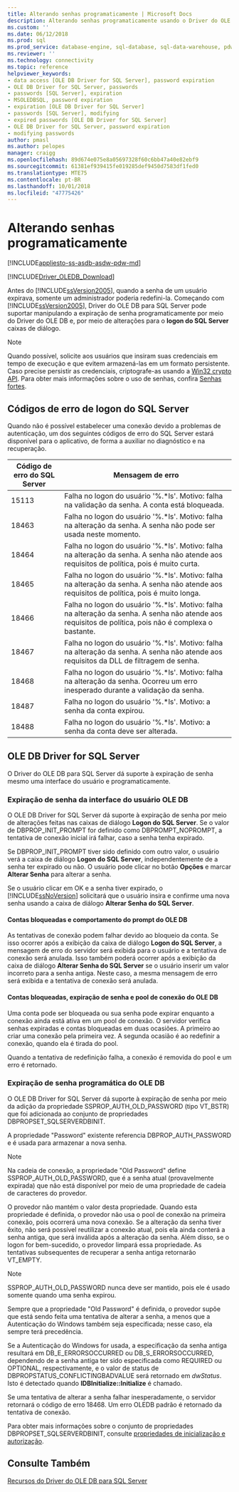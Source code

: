 ```yaml
---
title: Alterando senhas programaticamente | Microsoft Docs
description: Alterando senhas programaticamente usando o Driver do OLE DB para SQL Server
ms.custom: ''
ms.date: 06/12/2018
ms.prod: sql
ms.prod_service: database-engine, sql-database, sql-data-warehouse, pdw
ms.reviewer: ''
ms.technology: connectivity
ms.topic: reference
helpviewer_keywords:
- data access [OLE DB Driver for SQL Server], password expiration
- OLE DB Driver for SQL Server, passwords
- passwords [SQL Server], expiration
- MSOLEDBSQL, password expiration
- expiration [OLE DB Driver for SQL Server]
- passwords [SQL Server], modifying
- expired passwords [OLE DB Driver for SQL Server]
- OLE DB Driver for SQL Server, password expiration
- modifying passwords
author: pmasl
ms.author: pelopes
manager: craigg
ms.openlocfilehash: 89d674e075e8a05697328f60c6bb47a40e82ebf9
ms.sourcegitcommit: 61381ef939415fe019285def9450d7583df1fed0
ms.translationtype: MTE75
ms.contentlocale: pt-BR
ms.lasthandoff: 10/01/2018
ms.locfileid: "47775426"
---
```

# <a name="changing-passwords-programmatically"></a>Alterando senhas programaticamente
[!INCLUDE[appliesto-ss-asdb-asdw-pdw-md](../../../includes/appliesto-ss-asdb-asdw-pdw-md.md)]

[!INCLUDE[Driver_OLEDB_Download](../../../includes/driver_oledb_download.md)]

  Antes do [!INCLUDE[ssVersion2005](../../../includes/ssversion2005-md.md)], quando a senha de um usuário expirava, somente um administrador poderia redefini-la. Começando com [!INCLUDE[ssVersion2005](../../../includes/ssversion2005-md.md)], Driver do OLE DB para SQL Server pode suportar manipulando a expiração de senha programaticamente por meio do Driver do OLE DB e, por meio de alterações para o **logon do SQL Server** caixas de diálogo.  
  
> [!NOTE]  
>  Quando possível, solicite aos usuários que insiram suas credenciais em tempo de execução e que evitem armazená-las em um formato persistente. Caso precise persistir as credenciais, criptografe-as usando a [Win32 crypto API](http://go.microsoft.com/fwlink/?LinkId=64532). Para obter mais informações sobre o uso de senhas, confira [Senhas fortes](../../../relational-databases/security/strong-passwords.md).  
  
## <a name="sql-server-login-error-codes"></a>Códigos de erro de logon do SQL Server  
 Quando não é possível estabelecer uma conexão devido a problemas de autenticação, um dos seguintes códigos de erro do SQL Server estará disponível para o aplicativo, de forma a auxiliar no diagnóstico e na recuperação.  
  
|Código de erro do SQL Server|Mensagem de erro|  
|---------------------------|-------------------|  
|15113|Falha no logon do usuário '%.*ls'. Motivo: falha na validação da senha. A conta está bloqueada.|  
|18463|Falha no logon do usuário '%.*ls'. Motivo: falha na alteração da senha. A senha não pode ser usada neste momento.|  
|18464|Falha no logon do usuário '%.*ls'. Motivo: falha na alteração da senha. A senha não atende aos requisitos de política, pois é muito curta.|  
|18465|Falha no logon do usuário '%.*ls'. Motivo: falha na alteração da senha. A senha não atende aos requisitos de política, pois é muito longa.|  
|18466|Falha no logon do usuário '%.*ls'. Motivo: falha na alteração da senha. A senha não atende aos requisitos de política, pois não é complexa o bastante.|  
|18467|Falha no logon do usuário '%.*ls'. Motivo: falha na alteração da senha. A senha não atende aos requisitos da DLL de filtragem de senha.|  
|18468|Falha no logon do usuário '%.*ls'. Motivo: falha na alteração da senha. Ocorreu um erro inesperado durante a validação da senha.|  
|18487|Falha no logon do usuário '%.*ls'. Motivo: a senha da conta expirou.|  
|18488|Falha no logon do usuário '%.*ls'. Motivo: a senha da conta deve ser alterada.|  
  
## <a name="ole-db-driver-for-sql-server"></a>OLE DB Driver for SQL Server  
 O Driver do OLE DB para SQL Server dá suporte à expiração de senha mesmo uma interface do usuário e programaticamente.  
  
### <a name="ole-db-user-interface-password-expiration"></a>Expiração de senha da interface do usuário OLE DB  
 O OLE DB Driver for SQL Server dá suporte à expiração de senha por meio de alterações feitas nas caixas de diálogo **Logon do SQL Server**. Se o valor de DBPROP_INIT_PROMPT for definido como DBPROMPT_NOPROMPT, a tentativa de conexão inicial irá falhar, caso a senha tenha expirado.  
  
 Se DBPROP_INIT_PROMPT tiver sido definido com outro valor, o usuário verá a caixa de diálogo **Logon do SQL Server**, independentemente de a senha ter expirado ou não. O usuário pode clicar no botão **Opções** e marcar **Alterar Senha** para alterar a senha.  
  
 Se o usuário clicar em OK e a senha tiver expirado, o [!INCLUDE[ssNoVersion](../../../includes/ssnoversion-md.md)] solicitará que o usuário insira e confirme uma nova senha usando a caixa de diálogo **Alterar Senha do SQL Server**.  
  
#### <a name="ole-db-prompt-behavior-and-locked-accounts"></a>Contas bloqueadas e comportamento do prompt do OLE DB  
 As tentativas de conexão podem falhar devido ao bloqueio da conta. Se isso ocorrer após a exibição da caixa de diálogo **Logon do SQL Server**, a mensagem de erro do servidor será exibida para o usuário e a tentativa de conexão será anulada. Isso também poderá ocorrer após a exibição da caixa de diálogo **Alterar Senha do SQL Server** se o usuário inserir um valor incorreto para a senha antiga. Neste caso, a mesma mensagem de erro será exibida e a tentativa de conexão será anulada.  
  
#### <a name="ole-db-connection-pooling-password-expiration-and-locked-accounts"></a>Contas bloqueadas, expiração de senha e pool de conexão do OLE DB  
 Uma conta pode ser bloqueada ou sua senha pode expirar enquanto a conexão ainda está ativa em um pool de conexão. O servidor verifica senhas expiradas e contas bloqueadas em duas ocasiões. A primeiro ao criar uma conexão pela primeira vez. A segunda ocasião é ao redefinir a conexão, quando ela é tirada do pool.  
  
 Quando a tentativa de redefinição falha, a conexão é removida do pool e um erro é retornado.  
  
### <a name="ole-db-programmatic-password-expiration"></a>Expiração de senha programática do OLE DB  
 O OLE DB Driver for SQL Server dá suporte à expiração de senha por meio da adição da propriedade SSPROP_AUTH_OLD_PASSWORD (tipo VT_BSTR) que foi adicionada ao conjunto de propriedades DBPROPSET_SQLSERVERDBINIT.  
  
 A propriedade "Password" existente referencia DBPROP_AUTH_PASSWORD e é usada para armazenar a nova senha.  
  
> [!NOTE]  
>  Na cadeia de conexão, a propriedade "Old Password" define SSPROP_AUTH_OLD_PASSWORD, que é a senha atual (provavelmente expirada) que não está disponível por meio de uma propriedade de cadeia de caracteres do provedor.  
  
 O provedor não mantém o valor desta propriedade. Quando esta propriedade é definida, o provedor não usa o pool de conexão na primeira conexão, pois ocorrerá uma nova conexão. Se a alteração da senha tiver êxito, não será possível reutilizar a conexão atual, pois ela ainda conterá a senha antiga, que será inválida após a alteração da senha. Além disso, se o logon for bem-sucedido, o provedor limpará essa propriedade. As tentativas subsequentes de recuperar a senha antiga retornarão VT_EMPTY.  
  
> [!NOTE]  
>  SSPROP_AUTH_OLD_PASSWORD nunca deve ser mantido, pois ele é usado somente quando uma senha expirou.  
  
 Sempre que a propriedade "Old Password" é definida, o provedor supõe que está sendo feita uma tentativa de alterar a senha, a menos que a Autenticação do Windows também seja especificada; nesse caso, ela sempre terá precedência.  
  
 Se a Autenticação do Windows for usada, a especificação da senha antiga resultará em DB_E_ERRORSOCCURRED ou DB_S_ERRORSOCCURRED, dependendo de a senha antiga ter sido especificada como REQUIRED ou OPTIONAL, respectivamente, e o valor de status de DBPROPSTATUS_CONFLICTINGBADVALUE será retornado em *dwStatus*. Isto é detectado quando **IDBInitialize::Initialize** é chamado.  
  
 Se uma tentativa de alterar a senha falhar inesperadamente, o servidor retornará o código de erro 18468. Um erro OLEDB padrão é retornado da tentativa de conexão.  
  
 Para obter mais informações sobre o conjunto de propriedades DBPROPSET_SQLSERVERDBINIT, consulte [propriedades de inicialização e autorização](../../oledb/ole-db-data-source-objects/initialization-and-authorization-properties.md).  

  
## <a name="see-also"></a>Consulte Também  
 [Recursos do Driver do OLE DB para SQL Server](../../oledb/features/oledb-driver-for-sql-server-features.md)  
  
  
